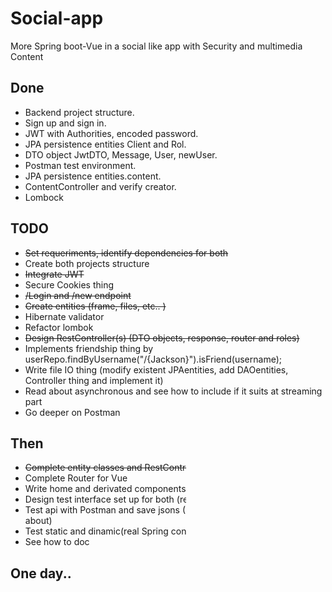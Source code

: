 # Social-app
More Spring boot-Vue in a social like app with Security and multimedia Content

## Done
- Backend project structure.
- Sign up and sign in.
- JWT with Authorities, encoded password.
- JPA persistence entities Client and Rol.
- DTO object JwtDTO, Message, User, newUser.
- Postman test environment.
- JPA persistence entities.content.
- ContentController and verify creator.
- Lombock

## TODO
- ~~Set requeriments, identify dependencies for both~~ 
- Create both projects structure
- ~~Integrate JWT~~
- Secure Cookies thing
- ~~/Login and /new endpoint~~
- ~~Create entities (frame, files, etc.. )~~
- Hibernate validator
- Refactor lombok
- ~~Design RestController(s) (DTO objects, response, router and roles)~~
- Implements friendship thing by userRepo.findByUsername("/{Jackson}").isFriend(username);
- Write file IO thing (modify existent JPAentities, add DAOentities, Controller thing and implement it)
- Read about asynchronous and see how to include if it suits at streaming part
- Go deeper on Postman

## Then
- ~~Complete entity classes and RestController for Spring~~
- Complete Router for Vue
- Write home and derivated components
- Design test interface set up for both (reading about)
- Test api with Postman and save jsons (Deploy static front) (reading about)
- Test static and dinamic(real Spring connection) for login in selenium
- See how to doc

## One day..
- Multimedia thing (working on)
- Router
- Make it pretty (no way..)
- More tests, maybe automate things
- ...
- Make app thing ^^
- Next project.. Deploy this vue in java android and ¿java desktop?
- Microservices thing and ??


20/08/20






